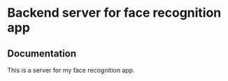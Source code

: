 # Backend server for face recognition app

## Documentation

This is a server for my face recognition app.


